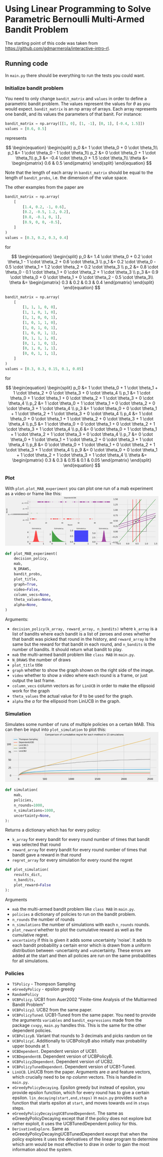 # Using Linear Programming to Solve Parametric Bernoulli Multi-Armed Bandit Problem

The starting point of this code was taken from https://github.com/gdmarmerola/interactive-intro-rl.

## Running code

In `main.py` there should be everything to run the tests you could want.

### Initialize bandit problem

You need to only change `bandit_matrix` and `values` in order to define a parametric bandit problem. The values represent the values for $\theta$ as you would expect. `bandit_matrix` is an np array of arrays. Each array represents one bandit, and its values the parameters of that banit. For instance:

```python
bandit_matrix = np.array([[1, 0], [1, -1], [0, 1], [-0.4, 1.5]])
values = [0.6, 0.5]
```

represents

$$
\begin{equation}
\begin{split}
    p_0 &= 1 \cdot \theta_0 + 0 \cdot \theta_1\\
    p_1 &= 1 \cdot \theta_0 - 1 \cdot \theta_1\\
    p_2 &= 0 \cdot \theta_0 + 1 \cdot \theta_1\\
    p_3 &= -0.4 \cdot \theta_0 + 1.5 \cdot \theta_1\\
    \theta &= \begin{pmatrix}
        0.6 & 0.5
    \end{pmatrix}
\end{split}
\end{equation}
$$

Note that the length of each array in `bandit_matrix` should be equal to the length of `bandit_probs`, i.e. the dimension of the value space.

The other examples from the paper are

```python
bandit_matrix = np.array(
    [
        [1.4, 0.2, -1, 0.6],
        [0.2, -0.5, 1.2, 0.2],
        [0.8, -0.1, 0, 1],
        [0.9, 0, 0, -0.5],
    ]
)
values = [0.3, 0.2, 0.3, 0.4]
```

for

$$
\begin{equation}
\begin{split}
    p_0 &= 1.4 \cdot \theta_0 + 0.2 \cdot \theta_1 - 1 \cdot \theta_2 + 0.6 \cdot \theta_3 \\
    p_1 &= 0.2 \cdot \theta_0 - 0.5 \cdot \theta_1 + 1.2 \cdot \theta_2 + 0.2 \cdot \theta_3 \\
    p_2 &= 0.8 \cdot \theta_0 - 0.1 \cdot \theta_1 + 0 \cdot \theta_2 + 1 \cdot \theta_3 \\
    p_3 &= 0.9 \cdot \theta_0 + 0 \cdot \theta_1 + 0 \cdot \theta_2 - 0.5 \cdot \theta_3\\
    \theta &= \begin{pmatrix}
        0.3 & 0.2 & 0.3 & 0.4
    \end{pmatrix}
\end{split}
\end{equation}
$$

```python
bandit_matrix = np.array(
    [
        [1, 1, 1, 0, 0],
        [1, 1, 0, 1, 0],
        [1, 1, 0, 0, 1],
        [1, 0, 1, 1, 0],
        [1, 0, 1, 0, 1],
        [1, 0, 0, 1, 1],
        [0, 1, 1, 1, 0],
        [0, 1, 1, 0, 1],
        [0, 1, 0, 1, 1],
        [0, 0, 1, 1, 1],
    ]
)
values = [0.3, 0.3, 0.15, 0.1, 0.05]
```

for

$$
\begin{equation}
\begin{split}
    p_0 &= 1 \cdot \theta_0 + 1 \cdot \theta_1 + 1 \cdot \theta_2 + 0 \cdot \theta_3 + 0 \cdot \theta_4 \\
    p_1 &= 1 \cdot \theta_0 + 1 \cdot \theta_1 + 0 \cdot \theta_2 + 1 \cdot \theta_3 + 0 \cdot \theta_4 \\
    p_2 &= 1 \cdot \theta_0 + 1 \cdot \theta_1 + 0 \cdot \theta_2 + 0 \cdot \theta_3 + 1 \cdot \theta_4  \\
    p_3 &= 1 \cdot \theta_0 + 0 \cdot \theta_1 + 1 \cdot \theta_2 + 1 \cdot \theta_3 + 0 \cdot \theta_4 \\
    p_4 &= 1 \cdot \theta_0 + 0 \cdot \theta_1 + 1 \cdot \theta_2 + 0 \cdot \theta_3 + 1 \cdot \theta_4  \\
    p_5 &= 1 \cdot \theta_0 + 0 \cdot \theta_1 + 0 \cdot \theta_2 + 1 \cdot \theta_3 + 1 \cdot \theta_4 \\
    p_6 &= 0 \cdot \theta_0 + 1 \cdot \theta_1 + 1 \cdot \theta_2 + 1 \cdot \theta_3 + 0 \cdot \theta_4 \\
    p_7 &= 0 \cdot \theta_0 + 1 \cdot \theta_1 + 1 \cdot \theta_2 + 0 \cdot \theta_3 + 1 \cdot \theta_4  \\
    p_8 &= 0 \cdot \theta_0 + 1 \cdot \theta_1 + 0 \cdot \theta_2 + 1 \cdot \theta_3 + 1 \cdot \theta_4 \\
    p_9 &= 0 \cdot \theta_0 + 0 \cdot \theta_1 + 1 \cdot \theta_2 + 1 \cdot \theta_3 + 1 \cdot \theta_4 \\
    \theta &= \begin{pmatrix}
        0.3 & 0.3 & 0.15 & 0.1 & 0.05
    \end{pmatrix}
\end{split}
\end{equation}
$$

### Plot

With `plot.plot_MAB_experiment` you can plot one run of a mab experiment as a video or frame like this:
![plot](img/plot.png)

```python
def plot_MAB_experiment(
    decision_policy,
    mab,
    N_DRAWS,
    bandit_probs,
    plot_title,
    graph=True,
    video=False,
    column_vecs=None,
    theta_values=None,
    alpha=None,
)
```

Arguments:

- `decision_policy(k_array, reward_array, n_bandits)` where `k_array` is a list of bandits where each bandit is a list of zeroes and ones whether that bandit was picked that round in the history, and `reward_array` is the same but the reward for that bandit in each round, and `n_bandits` is the number of bandits. It should return what bandit to play.
- `mab` the multi-armed bandit problem like `class MAB` in `main.py`.
- `N_DRAWS` the number of draws
- `plot_title` title
- `graph` whether to show the graph shown on the right side of the image.
- `video` whether to show a video where each round is a frame, or just output the last frame.
- `column_vecs` column vectors as for `LinUCB` in order to make the ellipsoid work for the graph
- `theta_values` the actual value for $\theta$ to be used for the graph.
- `alpha` the $\alpha$ for the ellipsoid from LinUCB in the graph.

### Simulation

Simulates some number of runs of multiple policies on a certain MAB. This can then be input into `plot_simulation` to plot this:
![simulation](img/simulation.png)

```python
def simulation(
    mab,
    policies,
    n_rounds=1000,
    n_simulations=1000,
    uncertainty=None,
):
```

Returns a dictionary which has for every policy:

- `k_array` for every bandit for every round number of times that bandit was selected that round
- `reward_array` for every bandit for every round number of times that bandit gave a reward in that round
- `regret_array` for every simulation for every round the regret

```python
def plot_simulation(
    results_dict,
    n_bandits,
    plot_reward=False
):
```

Arguments

- `mab` the multi-armed bandit problem like `class MAB` in `main.py`.
- `policies` a dictionary of policies to run on the bandit problem.
- `n_rounds` the number of rounds
- `n_simulations` the number of simulations with each `n_rounds` rounds.
- `plot_reward` whether to plot the cumulative reward as well as the cumulative regret.
- `uncertainty` if this is given it adds some uncertainty 'noise'. It adds to each bandit probability a certain error which is drawn from a uniform distribution between -uncertainty and +uncertainty. These errors are added at the start and then all policies are run on the same probabilities for all simulations.

### Policies

- `TSPolicy` - Thompson Sampling
- `eGreedyPolicy` - epsilon greedy
- `RandomPolicy`
- `UCBPolicy`. UCB1 from Auer2002 "Finite-time Analysis of the Multiarmed Bandit Problem"
- `UCBPolicy2`. UCB2 from the same paper.
- `UCBPolicyTuned`. UCB1-Tuned from the same paper. You need to provide the arguments `variables` and `bandit_expressions` made from the package `cvxpy`, `main.py` handles this. This is the same for the other dependent policies.
- `UCBPolicyB`. Variant that rounds to 3 decimals and picks random on tie
- `UCBPolicyC`. Additionally to UCBPolicyB also initially max probability upper bounds at 1.
- `UCBDependent`. Dependent version of UCB1.
- `UCBDependentB`. Dependent version of UCBPolicyB.
- `UCBPolicy2Dependent`. Dependent version of UCB2.
- `UCBPolicyTunedDependent`. Dependent version of UCB1-Tuned.
- `LinUCB`. LinUCB from the paper. Arguments are $\alpha$ and feature vectors, which crucially need to be np _column_ vectors. This is handled in `main.py`.
- `eGreedyPolicyDecaying`. Epsilon greedy but instead of epsilon, you provide epsilon function, which for every round has to give a certain epsilon. `lin_decaying(start,end,steps)` in `main.py` provides such a function that starts epsilon at `start`, and moves towards `end` in `steps` steps.
- `eGreedyPolicyDecayingUCBTunedDependent`. The same as eGreedyPolicyDecaying except that if the policy does not explore but rather exploit, it uses the UCBTunedDependent poliicy for this.
- `DerivativeExplore`. Same as eGreedyPolicyDecayingUCBTunedDependent except that when the policy explores it uses the derivatives of the linear program to determine which arm would be most effective to draw in order to gain the most information about the system.
